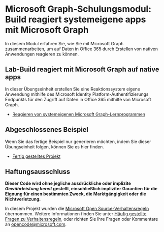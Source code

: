 # <a name="microsoft-graph-training-module---build-react-native-apps-with-microsoft-graph"></a>Microsoft Graph-Schulungsmodul: Build reagiert systemeigene apps mit Microsoft Graph

In diesem Modul erfahren Sie, wie Sie mit Microsoft Graph zusammenarbeiten, um auf Daten in Office 365 durch Erstellen von nativen Anwendungen reagieren zu können.

## <a name="lab---build-react-native-apps-with-microsoft-graph"></a>Lab-Build reagiert mit Microsoft Graph auf native apps

In dieser Übungseinheit erstellen Sie eine Reaktionssystem eigene Anwendung mithilfe des Microsoft Identity Platform-Authentifizierungs Endpunkts für den Zugriff auf Daten in Office 365 mithilfe von Microsoft Graph.

- [Reagieren von systemeigenen Microsoft Graph-Lernprogrammen](https://docs.microsoft.com/graph/tutorials/react-native)

## <a name="completed-sample"></a>Abgeschlossenes Beispiel

Wenn Sie das fertige Beispiel nur generieren möchten, indem Sie dieser Übungseinheit folgen, können Sie es hier finden.

- [Fertig gestelltes Projekt](./demo)

## <a name="disclaimer"></a>Haftungsausschluss

**Dieser Code wird ohne jegliche ausdrückliche oder implizite *Gewährleistung bereit* gestellt, einschließlich impliziter Garantien für die Eignung für einen bestimmten Zweck, die Marktgängigkeit oder die Nichtverletzung.**

In diesem Projekt wurden die [Microsoft Open Source-Verhaltensregeln](https://opensource.microsoft.com/codeofconduct/) übernommen. Weitere Informationen finden Sie unter [Häufig gestellte Fragen zu Verhaltensregeln](https://opensource.microsoft.com/codeofconduct/faq/), oder richten Sie Ihre Fragen oder Kommentare an [opencode@microsoft.com](mailto:opencode@microsoft.com).

